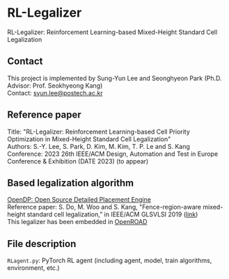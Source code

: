 # RL-Legalizer
RL-Legalizer: Reinforcement Learning-based Mixed-Height Standard Cell Legalization

## Contact
This project is implemented by Sung-Yun Lee and Seonghyeon Park (Ph.D. Advisor: Prof. Seokhyeong Kang) \
Contact: syun.lee@postech.ac.kr

## Reference paper
Title: "RL-Legalizer: Reinforcement Learning-based Cell Priority Optimization in Mixed-Height Standard Cell Legalization" \
Authors: S.-Y. Lee, S. Park, D. Kim, M. Kim, T. P. Le and S. Kang \
Conference: 2023 26th IEEE/ACM Design, Automation and Test in Europe Conference \& Exhibition (DATE 2023) (to appear)

## Based legalization algorithm
[OpenDP: Open Source Detailed Placement Engine](https://github.com/sanggido/OpenDP) \
Reference paper: S. Do, M. Woo and S. Kang, "Fence-region-aware mixed-height standard cell legalization,” in IEEE/ACM GLSVLSI 2019 ([link](https://dl.acm.org/doi/10.1145/3299874.3318012)) \
This legalizer has been embedded in [OpenROAD](https://github.com/The-OpenROAD-Project/OpenROAD/tree/master/src/dpl)

## File description

`RLagent.py`: PyTorch RL agent (including agent, model, train algorithms, environment, etc.)

